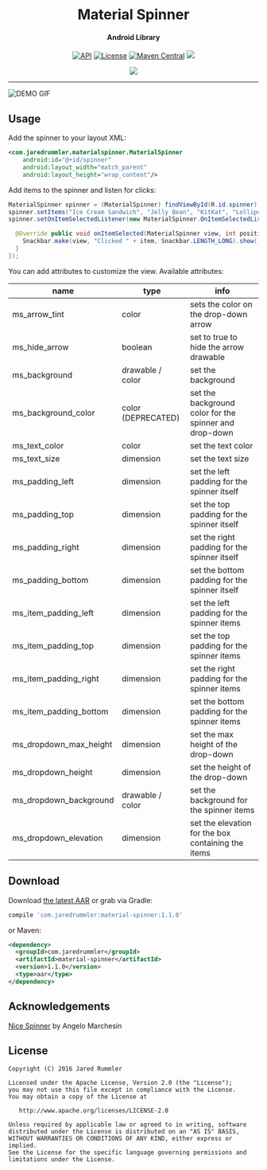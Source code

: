 <h1 align="center">Material Spinner</h1>
<h4 align="center">Android Library</h4>

<p align="center">
  <a target="_blank" href="https://developer.android.com/reference/android/os/Build.VERSION_CODES.html#ICE_CREAM_SANDWICH"><img src="https://img.shields.io/badge/API-14%2B-blue.svg?style=flat" alt="API" /></a>
  <a target="_blank" href="LICENSE"><img src="http://img.shields.io/:license-apache-blue.svg" alt="License" /></a>
  <a target="_blank" href="https://maven-badges.herokuapp.com/maven-central/com.jaredrummler/material-spinner"><img src="https://maven-badges.herokuapp.com/maven-central/com.jaredrummler/material-spinner/badge.svg" alt="Maven Central" /></a>
  <a target="_blank" href="http://www.methodscount.com/?lib=com.jaredrummler%3Amaterial-spinner%3A1.1.0"><img src="https://img.shields.io/badge/methods-197-e91e63.svg" /></a>
</p>

<p align="center">
  <a target="_blank" href="https://twitter.com/jrummy16"><img src="https://img.shields.io/twitter/follow/jrummy16.svg?style=social" /></a>
</p>

___

![DEMO GIF](demo.gif "DEMO")

Usage
-----

Add the spinner to your layout XML:

```xml
<com.jaredrummler.materialspinner.MaterialSpinner
    android:id="@+id/spinner"
    android:layout_width="match_parent"
    android:layout_height="wrap_content"/>
```

Add items to the spinner and listen for clicks:

```java
MaterialSpinner spinner = (MaterialSpinner) findViewById(R.id.spinner);
spinner.setItems("Ice Cream Sandwich", "Jelly Bean", "KitKat", "Lollipop", "Marshmallow");
spinner.setOnItemSelectedListener(new MaterialSpinner.OnItemSelectedListener<String>() {

  @Override public void onItemSelected(MaterialSpinner view, int position, long id, String item) {
    Snackbar.make(view, "Clicked " + item, Snackbar.LENGTH_LONG).show();
  }
});
```

You can add attributes to customize the view. Available attributes:

| name                   | type              | info                                                   |
|------------------------|-------------------|--------------------------------------------------------|
| ms_arrow_tint          | color             | sets the color on the drop-down arrow                  |
| ms_hide_arrow          | boolean           | set to true to hide the arrow drawable                 |
| ms_background          | drawable / color  | set the background                                     |
| ms_background_color    | color (DEPRECATED)| set the background color for the spinner and drop-down |
| ms_text_color          | color             | set the text color                                     |
| ms_text_size           | dimension         | set the text size                                      |
| ms_padding_left        | dimension         | set the left padding for the spinner itself            |
| ms_padding_top         | dimension         | set the top padding for the spinner itself             |
| ms_padding_right       | dimension         | set the right padding for the spinner itself           |
| ms_padding_bottom      | dimension         | set the bottom padding for the spinner itself          |
| ms_item_padding_left   | dimension         | set the left padding for the spinner items             |
| ms_item_padding_top    | dimension         | set the top padding for the spinner items              |
| ms_item_padding_right  | dimension         | set the right padding for the spinner items            |
| ms_item_padding_bottom | dimension         | set the bottom padding for the spinner items           |
| ms_dropdown_max_height | dimension         | set the max height of the drop-down                    |
| ms_dropdown_height     | dimension         | set the height of the drop-down                        |
| ms_dropdown_background | drawable / color  | set the background for the spinner items               |
| ms_dropdown_elevation  | dimension         | set the elevation for the box containing the items     |

Download
--------

Download [the latest AAR](https://repo1.maven.org/maven2/com/jaredrummler/material-spinner/1.1.0/material-spinner-1.1.0.aar) or grab via Gradle:

```groovy
compile 'com.jaredrummler:material-spinner:1.1.0'
```
or Maven:
```xml
<dependency>
  <groupId>com.jaredrummler</groupId>
  <artifactId>material-spinner</artifactId>
  <version>1.1.0</version>
  <type>aar</type>
</dependency>
```

Acknowledgements
----------------

[Nice Spinner](https://github.com/arcadefire/nice-spinner) by Angelo Marchesin

License
--------

    Copyright (C) 2016 Jared Rummler

    Licensed under the Apache License, Version 2.0 (the "License");
    you may not use this file except in compliance with the License.
    You may obtain a copy of the License at

       http://www.apache.org/licenses/LICENSE-2.0

    Unless required by applicable law or agreed to in writing, software
    distributed under the License is distributed on an "AS IS" BASIS,
    WITHOUT WARRANTIES OR CONDITIONS OF ANY KIND, either express or implied.
    See the License for the specific language governing permissions and
    limitations under the License.

